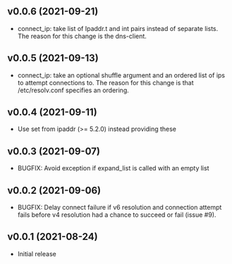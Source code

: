 ## v0.0.6 (2021-09-21)

* connect_ip: take list of Ipaddr.t and int pairs instead of separate lists.
  The reason for this change is the dns-client.

## v0.0.5 (2021-09-13)

* connect_ip: take an optional shuffle argument and an ordered list of ips to
  attempt connections to. The reason for this change is that /etc/resolv.conf
  specifies an ordering.

## v0.0.4 (2021-09-11)

* Use set from ipaddr (>= 5.2.0) instead providing these

## v0.0.3 (2021-09-07)

* BUGFIX: Avoid exception if expand_list is called with an empty list

## v0.0.2 (2021-09-06)

* BUGFIX: Delay connect failure if v6 resolution and connection attempt fails
  before v4 resolution had a chance to succeed or fail (issue #9).

## v0.0.1 (2021-08-24)

* Initial release
